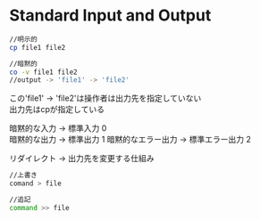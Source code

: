 # Standard Input and Output

```Bash
//明示的
cp file1 file2

//暗黙的
co -v file1 file2
//output -> 'file1' -> 'file2'
```
この'file1' -> 'file2'は操作者は出力先を指定していない  
出力先はcpが指定している    

暗黙的な入力 -> 標準入力 0  
暗黙的な出力 -> 標準出力 1  暗黙的なエラー出力 -> 標準エラー出力 2    

リダイレクト -> 出力先を変更する仕組み  
```Bash
//上書き
comand > file

//追記
command >> file

